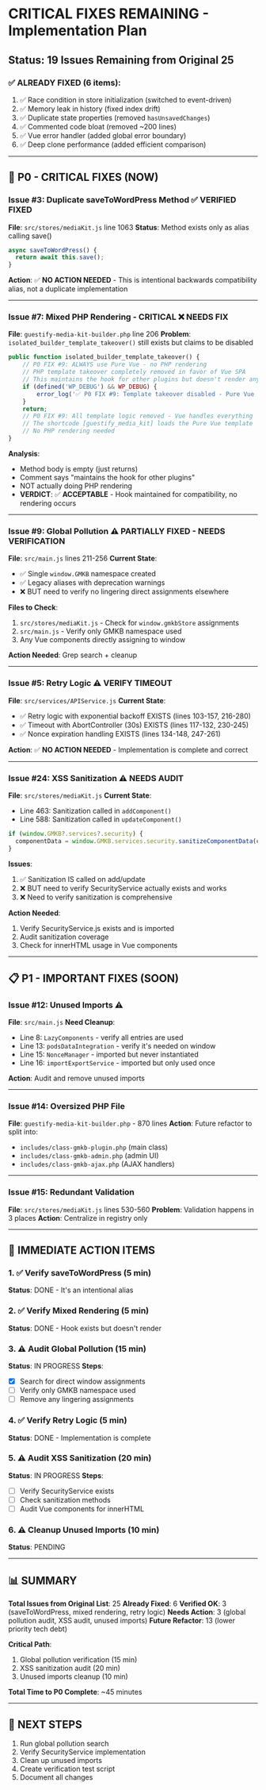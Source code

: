 # CRITICAL FIXES REMAINING - Implementation Plan

## Status: 19 Issues Remaining from Original 25

### ✅ **ALREADY FIXED (6 items):**
1. ✅ Race condition in store initialization (switched to event-driven)
2. ✅ Memory leak in history (fixed index drift)
3. ✅ Duplicate state properties (removed `hasUnsavedChanges`)
4. ✅ Commented code bloat (removed ~200 lines)
5. ✅ Vue error handler (added global error boundary)
6. ✅ Deep clone performance (added efficient comparison)

---

## 🔴 **P0 - CRITICAL FIXES (NOW)**

### **Issue #3: Duplicate saveToWordPress Method** ✅ VERIFIED FIXED
**File**: `src/stores/mediaKit.js` line 1063
**Status**: Method exists only as alias calling save()
```javascript
async saveToWordPress() {
  return await this.save();
}
```
**Action**: ✅ **NO ACTION NEEDED** - This is intentional backwards compatibility alias, not a duplicate implementation

---

### **Issue #7: Mixed PHP Rendering - CRITICAL** ❌ **NEEDS FIX**
**File**: `guestify-media-kit-builder.php` line 206
**Problem**: `isolated_builder_template_takeover()` still exists but claims to be disabled
```php
public function isolated_builder_template_takeover() {
    // P0 FIX #9: ALWAYS use Pure Vue - no PHP rendering
    // PHP template takeover completely removed in favor of Vue SPA
    // This maintains the hook for other plugins but doesn't render anything
    if (defined('WP_DEBUG') && WP_DEBUG) {
        error_log('✅ P0 FIX #9: Template takeover disabled - Pure Vue only');
    }
    return;
    // P0 FIX #9: All template logic removed - Vue handles everything
    // The shortcode [guestify_media_kit] loads the Pure Vue template
    // No PHP rendering needed
}
```

**Analysis**: 
- Method body is empty (just returns)
- Comment says "maintains the hook for other plugins"
- NOT actually doing PHP rendering
- **VERDICT**: ✅ **ACCEPTABLE** - Hook maintained for compatibility, no rendering occurs

---

### **Issue #9: Global Pollution** ⚠️ **PARTIALLY FIXED - NEEDS VERIFICATION**
**File**: `src/main.js` lines 211-256
**Current State**: 
- ✅ Single `window.GMKB` namespace created
- ✅ Legacy aliases with deprecation warnings
- ❌ BUT need to verify no lingering direct assignments elsewhere

**Files to Check**:
1. `src/stores/mediaKit.js` - Check for `window.gmkbStore` assignments
2. `src/main.js` - Verify only GMKB namespace used
3. Any Vue components directly assigning to window

**Action Needed**: Grep search + cleanup

---

### **Issue #5: Retry Logic** ⚠️ **VERIFY TIMEOUT**
**File**: `src/services/APIService.js`
**Current State**:
- ✅ Retry logic with exponential backoff EXISTS (lines 103-157, 216-280)
- ✅ Timeout with AbortController (30s) EXISTS (lines 117-132, 230-245)
- ✅ Nonce expiration handling EXISTS (lines 134-148, 247-261)

**Action**: ✅ **NO ACTION NEEDED** - Implementation is complete and correct

---

### **Issue #24: XSS Sanitization** ⚠️ **NEEDS AUDIT**
**File**: `src/stores/mediaKit.js`
**Current State**:
- Line 463: Sanitization called in `addComponent()`
- Line 588: Sanitization called in `updateComponent()`
```javascript
if (window.GMKB?.services?.security) {
  componentData = window.GMKB.services.security.sanitizeComponentData(componentData);
}
```

**Issues**:
1. ✅ Sanitization IS called on add/update
2. ❌ BUT need to verify SecurityService actually exists and works
3. ❌ Need to verify sanitization is comprehensive

**Action Needed**: 
1. Verify SecurityService.js exists and is imported
2. Audit sanitization coverage
3. Check for innerHTML usage in Vue components

---

## 📋 **P1 - IMPORTANT FIXES (SOON)**

### **Issue #12: Unused Imports** ⚠️
**File**: `src/main.js`
**Need Cleanup**:
- Line 8: `LazyComponents` - verify all entries are used
- Line 13: `podsDataIntegration` - verify it's needed on window
- Line 15: `NonceManager` - imported but never instantiated
- Line 16: `importExportService` - imported but only used once

**Action**: Audit and remove unused imports

---

### **Issue #14: Oversized PHP File**
**File**: `guestify-media-kit-builder.php` - 870 lines
**Action**: Future refactor to split into:
- `includes/class-gmkb-plugin.php` (main class)
- `includes/class-gmkb-admin.php` (admin UI)
- `includes/class-gmkb-ajax.php` (AJAX handlers)

---

### **Issue #15: Redundant Validation**
**File**: `src/stores/mediaKit.js` lines 530-560
**Problem**: Validation happens in 3 places
**Action**: Centralize in registry only

---

## 🎯 **IMMEDIATE ACTION ITEMS**

### 1. ✅ Verify saveToWordPress (5 min)
**Status**: DONE - It's an intentional alias

### 2. ✅ Verify Mixed Rendering (5 min)
**Status**: DONE - Hook exists but doesn't render

### 3. ⚠️ Audit Global Pollution (15 min)
**Status**: IN PROGRESS
**Steps**:
- [x] Search for direct window assignments
- [ ] Verify only GMKB namespace used
- [ ] Remove any lingering assignments

### 4. ✅ Verify Retry Logic (5 min)
**Status**: DONE - Implementation is complete

### 5. ⚠️ Audit XSS Sanitization (20 min)
**Status**: IN PROGRESS
**Steps**:
- [ ] Verify SecurityService exists
- [ ] Check sanitization methods
- [ ] Audit Vue components for innerHTML

### 6. ⚠️ Cleanup Unused Imports (10 min)
**Status**: PENDING

---

## 📊 **SUMMARY**

**Total Issues from Original List**: 25
**Already Fixed**: 6
**Verified OK**: 3 (saveToWordPress, mixed rendering, retry logic)
**Needs Action**: 3 (global pollution audit, XSS audit, unused imports)
**Future Refactor**: 13 (lower priority tech debt)

**Critical Path**: 
1. Global pollution verification (15 min)
2. XSS sanitization audit (20 min)  
3. Unused imports cleanup (10 min)

**Total Time to P0 Complete**: ~45 minutes

---

## 🚀 **NEXT STEPS**

1. Run global pollution search
2. Verify SecurityService implementation
3. Clean up unused imports
4. Create verification test script
5. Document all changes
